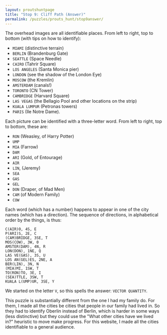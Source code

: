 ```yaml
---
layout: proutshuntpage
title: "Stop 9: Cliff Path (Answer)"
permalink: /puzzles/prouts_hunt/stop9answer/
---
```


The overhead images are all identifiable places. From left to right, top to bottom (with tips on how to identify): 
- <code>MIAMI</code> (distinctive terrain)
- <code>BERLIN</code> (Brandenburg Gate)
- <code>SEATTLE</code> (Space Needle)
- <code>CAIRO</code> (Tahrir Square)
- <code>LOS ANGELES</code> (Santa Monica pier)
- <code>LONDON</code> (see the shadow of the London Eye)
- <code>MOSCOW</code> (the Kremlin)
- <code>AMSTERDAM</code> (canals!)
- <code>TORONTO</code> (CN Tower)
- <code>CAMBRIDGE</code> (Harvard Square)
- <code>LAS VEGAS</code> (the Bellagio Pool and other locations on the strip)
- <code>KUALA LUMPUR</code> (Petronas towers)
- <code>PARIS</code> (Ile Notre Dame).

Each picture can be identified with a three-letter word. From left to right, top to bottom, these are:

- <code>RON</code> (Weasley, of Harry Potter)
- <code>UMP</code>
- <code>MIA</code> (Farrow)
- <code>DAM</code>
- <code>ARI</code> (Gold, of Entourage)
- <code>AIR</code>
- <code>LIN</code>, (Jeremy)
- <code>SEA</code>
- <code>GAS</code>
- <code>GEL</code>
- <code>DON</code> (Draper, of Mad Men)
- <code>CAM</code> (of Modern Family)
- <code>COW</code>

Each word (which has a number) happens to appear in one of the city names (which has a direction). The sequence of directions, in alphabetical order by the things, is thus:

	C(AIR)O, 4S, E
	P(ARI)S, 2E, C
	(CAM)BRIDGE, 3SE, T
	MOS(COW), 3W, 0
	AMSTER(DAM), 4N, R
	LON(DON), 1NE, Q
	LAS VE(GAS), 3S, U
	LOS AN(GEL)ES, 2NE, A
	BER(LIN), 3N, N
	(MIA)MI, 1SW, T
	TO(RON)TO, 3E, I
	(SEA)TTLE, 3SW, T
	KUALA L(UMP)UR, 3SE, Y

We started on the letter <code>V</code>, so this spells the answer: <code>VECTOR QUANTITY</code>.

This puzzle is substantially different from the one I had my family do. For them, I made all the cities be cities that people in our family had lived in. So they had to identify Oberlin instead of Berlin, which is harder in some ways (less distinctive) but they could use the "What other cities have we lived in?" heuristic to move make progress. For this website, I made all the cities identifiable to a general audience.